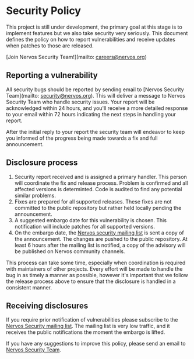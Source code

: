 # Security Policy

This project is still under development, the primary goal at this stage is to implement features but we also take security very seriously. This document defines the policy on how to report vulnerabilities and receive updates when patches to those are released.

[Join Nervos Security Team!](mailto: careers@nervos.org)


## Reporting a vulnerability

All security bugs should be reported by sending email to [Nervos Security Team](mailto: security@nervos.org). This will deliver a message to Nervos Security Team who handle security issues. Your report will be acknowledged within 24 hours, and you'll receive a more detailed response to your email within 72 hours indicating the next steps in handling your report.

After the initial reply to your report the security team will endeavor to keep you informed of the progress being made towards a fix and full announcement.

## Disclosure process

1. Security report received and is assigned a primary handler. This person will coordinate the fix and release process. Problem is confirmed and all affected versions is determinted. Code is audited to find any potential similar problems.
2. Fixes are prepared for all supported releases. These fixes are not committed to the public repository but rather held locally pending the announcement.
3. A suggested embargo date for this vulnerability is chosen. This notification will include patches for all supported versions.
4. On the embargo date, the [Nervos security mailing list](#TBD) is sent a copy of the announcement. The changes are pushed to the public repository. At least 6 hours after the mailing list is notified, a copy of the advisory will be published on Nervos community channels.

This process can take some time, especially when coordination is required with maintainers of other projects. Every effort will be made to handle the bug in as timely a manner as possible, however it's important that we follow the release process above to ensure that the disclosure is handled in a consistent manner.

## Receiving disclosures

If you require prior notification of vulnerabilities please subscribe to the [Nervos Security mailing list](#TBD). The mailing list is very low traffic, and it receives the public notifications the moment the embargo is lifted.

If you have any suggestions to improve this policy, please send an email to [Nervos Security Team](security@nervos.org).

